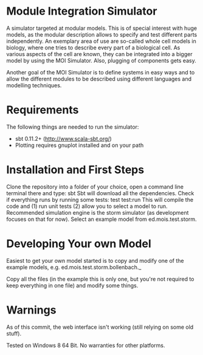 Module Integration Simulator
============================

A simulator targeted at modular models. This is of special interest with huge models, as the modular description allows to specify and test different parts independently. An exemplary area of use are so-called whole cell models in biology, where one tries to describe every part of a biological cell. As various aspects of the cell are known, they can be integrated into a bigger model by using the MOI Simulator. Also, plugging of components gets easy.

Another goal of the MOI Simulator is to define systems in easy ways and to allow the different modules to be described using different languages and modelling techniques. 

# Requirements
The following things are needed to run the simulator:
* sbt 0.11.2+ (http://www.scala-sbt.org/)
* Plotting requires gnuplot installed and on your path

# Installation and First Steps
Clone the repository into a folder of your choice, open a command line terminal there and type:
    sbt
Sbt will download all the dependencies. Check if everything runs by running some tests:
    test
    test:run
This will compile the code and (1) run unit tests (2) allow you to select a model to run. Recommended simulation engine is the storm simulator (as development focuses on that for now). Select an example model from ed.mois.test.storm.

# Developing Your own Model
Easiest to get your own model started is to copy and modify one of the example models, e.g. ed.mois.test.storm.bollenbach._

Copy all the files (in the example this is only one, but you're not required to keep everything in one file) and modify some things. 

# Warnings
As of this commit, the web interface isn't working (still relying on some old stuff).

Tested on Windows 8 64 Bit. No warranties for other platforms. 